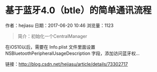 # 基于蓝牙4.0（btle）的简单通讯流程
作者：hejiasu
日期：2017-06-20 10:46
浏览量：1123
> 简介：初始化一个CentralManager

在iOS10以后，需要在 Info.plist 文件里面设置 NSBluetoothPeripheralUsageDescription 字段，添加访问蓝牙权...

 链接：http://blog.csdn.net/hejiasu/article/details/73302717
